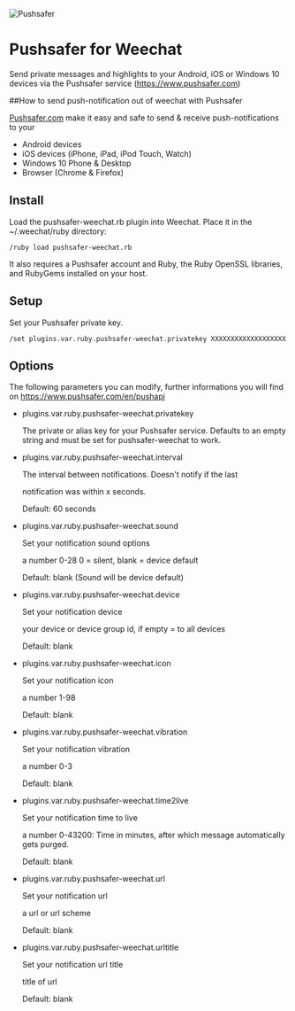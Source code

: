 ![Pushsafer](https://www.pushsafer.com/de/assets/logos/logo.png)

Pushsafer for Weechat
====================

Send private messages and highlights to your Android, iOS or Windows 10 devices via
the Pushsafer service (https://www.pushsafer.com)

##How to send push-notification out of weechat with Pushsafer

[Pushsafer.com](https://www.pushsafer.com) make it easy and safe to send &amp; receive push-notifications to your
- Android devices
- iOS devices (iPhone, iPad, iPod Touch, Watch)
- Windows 10 Phone & Desktop
- Browser (Chrome & Firefox)

Install
-------

Load the pushsafer-weechat.rb plugin into Weechat. Place it in the
~/.weechat/ruby directory:

    /ruby load pushsafer-weechat.rb

It also requires a Pushsafer account and Ruby, the Ruby OpenSSL libraries, and RubyGems installed on your host.

Setup
-----

Set your Pushsafer private key.

    /set plugins.var.ruby.pushsafer-weechat.privatekey XXXXXXXXXXXXXXXXXXX

Options
-------
The following parameters you can modify, further informations you will find on https://www.pushsafer.com/en/pushapi

* plugins.var.ruby.pushsafer-weechat.privatekey

  The private or alias key for your Pushsafer service. Defaults to an empty string and must be set for pushsafer-weechat to work.

* plugins.var.ruby.pushsafer-weechat.interval

   The interval between notifications. Doesn't notify if the last
   
   notification was within x seconds.
   
   Default: 60 seconds

* plugins.var.ruby.pushsafer-weechat.sound

  Set your notification sound options
  
  a number 0-28 0 = silent, blank = device default
  
  Default: blank (Sound will be device default)

* plugins.var.ruby.pushsafer-weechat.device

  Set your notification device
  
  your device or device group id, if empty = to all devices
  
  Default: blank

* plugins.var.ruby.pushsafer-weechat.icon

  Set your notification icon
  
  a number 1-98
  
  Default: blank

* plugins.var.ruby.pushsafer-weechat.vibration

  Set your notification vibration
  
  a number 0-3
  
  Default: blank

* plugins.var.ruby.pushsafer-weechat.time2live

  Set your notification time to live
  
  a number 0-43200: Time in minutes, after which message automatically gets purged.
  
  Default: blank

* plugins.var.ruby.pushsafer-weechat.url

  Set your notification url
  
  a url or url scheme
  
  Default: blank

* plugins.var.ruby.pushsafer-weechat.urltitle

  Set your notification url title
  
  title of url
  
  Default: blank
